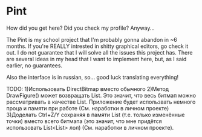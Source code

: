 # Pint
How did you get here? Did you check my profile?
Anyway...

The Pint is my school project that I'm probably gonna abandon in ~6 months. If you're REALLY intrested in shitty graphical editors, go check it out. I do not guarantee that I will solve all the issues this project has. There are several ideas in my head that I want to implement here, but, as I said earlier, no guarantees.

Also the interface is in russian, so... good luck translating everything! 

TODO:
1)Использовать DirectBitmap вместо обычного
2)Метод DrawFigure() может возвращать List<RelativePoint>. Это значит, что весь битмап можно рассматривать в качестве List<RelativePoint>. Приложение будет использвать немного проца и памяти при работе (См. наработки в личном проекте)
3)Доделать Ctrl+Z/Y сохраняя в памяти List<RelativePoint> (т.е. только изменённые точки) вместо всего битмапа (это значит, что мне придётся использовать List<List<RelativePoint>> лол) (См. наработки в личном проекте).
